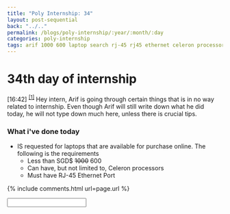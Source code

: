 ```yaml
---
title: "Poly Internship: 34"
layout: post-sequential
back: "../.."
permalink: /blogs/poly-internship/:year/:month/:day
categories: poly-internship
tags: arif 1000 600 laptop search rj-45 rj45 ethernet celeron processor
---
```

# 34th day of internship

<span class="timestamp">[16:42]</span> <sup><a href="#1">[1]</a></sup> Hey intern, Arif is going through certain things that is in no way related to internship. Even though Arif will still write down what he did today, he will not type down much here, unless there is crucial tips.

### What i've done today
* IS requested for laptops that are available for purchase online. The following is the requirements
    * Less than SGD$ <s>1000</s> 600
    * Can have, but not limited to, Celeron processors
    * Must have RJ-45 Ethernet Port


{% include comments.html url=page.url %}

<input id="password-input" type="password" class="text-secret" onkeyup="unlock()" autocomplete="off">

<span class="disable-selection" id="truth" style="display:none;"><sup id="1">[1]</sup> i live, in a blank dream. nothing but a nightmare. drowning in seperation. i'm gonna disappear, like spectre upon the winds of death<br><br>so much emotion, but i don't want to fight. i want to let my emotions go but i don't want to hurt myself or anybody. <br><br>i thought these feelings were a joke at the start of march, but it's all becoming to real. i just don't want to exist anymore. i can't live in this world and this world does not want me</span>